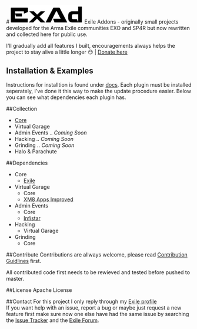 #<img src="logo.png" alt="ExAd" width="200" />
Exile Addons - originally small projects developed for the Arma Exile communities EXO and SP4R but now rewritten and collected here for public use. 

I'll gradually add all features I built, encouragements always helps the project to stay alive a little longer :smirk: | [Donate here](https://www.paypal.com/cgi-bin/webscr?cmd=_donations&business=jan%2ebabor%2e383%40gmail%2ecom&lc=GB&item_name=ExAd&currency_code=EUR&bn=PP%2dDonationsBF%3abtn_donate_SM%2egif%3aNonHosted)

## Installation & Examples
Instructions for installtion is found under [docs](https://github.com/Bjanski/ExAd/tree/master/docs). 
Each plugin must be installed seperately, I've done it this way to make the update procedure easier. 
Below you can see what dependencies each plugin has. 

##Collection
  * [Core](https://github.com/Bjanski/ExAd/tree/Core)
  * Virtual Garage
  * Admin Events .. *Coming Soon*
  * Hacking .. *Coming Soon*
  * Grinding .. *Coming Soon*
  * Halo & Parachute

##Dependencies
  * Core
    * [Exile](http://www.exilemod.com/downloads/)
  * Virtual Garage
    * Core
	* [XM8 Apps Improved](https://github.com/vitalymind/XM8_apps_improved)
  * Admin Events
    * Core
    * [Infistar](https://infistar.de/)
  * Hacking
    * Virtual Garage
  * Grinding
    * Core

##Contribute
Contributions are allways welcome, please read [Contribution Guidlines](CONTRIBUTING.md) first.

All contributed code first needs to be rewieved and tested before pushed to master. 

##License
Apache License

##Contact
For this project I only reply through my [Exile profile](http://www.exilemod.com/profile/7143-janski/)  
If you want help with an issue, report a bug or maybe just request a new feature first make sure now one else have had the same issue by searching the [Issue Tracker](https://github.com/Bjanski/ExAd/issues) and the [Exile Forum](http://www.exilemod.com/).
